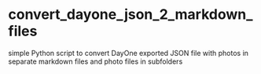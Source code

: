 # convert_dayone_json_2_markdown_files
simple Python script to convert DayOne exported JSON file with photos in separate markdown files and photo files in subfolders
